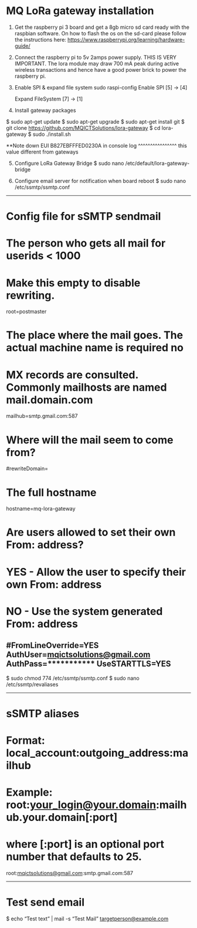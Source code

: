 # MQ LoRa gateway installation

1) Get the raspberry pi 3 board and get a 8gb micro sd card ready with the raspbian software.
On how to flash the os on the sd-card please follow the instructions here: https://www.raspberrypi.org/learning/hardware-guide/

2) Connect the raspberry pi to 5v 2amps power supply. THIS IS VERY IMPORTANT. The lora module may draw 700 mA peak during active wireless transactions and hence have a good power brick to power the raspberry pi.

3) Enable SPI & expand file system
sudo raspi-config
	Enable SPI
		[5] -> [4]

	Expand FileSystem
		[7] -> [1]
		
4) Install gateway packages

$ sudo apt-get update
$ sudo apt-get upgrade
$ sudo apt-get install git
$ git clone https://github.com/MQICTSolutions/lora-gateway
$ cd lora-gateway
$ sudo ./install.sh

**Note down EUI B827EBFFFED0230A in console log
			  ^^^^^^^^^^^^^^^^ this value different from gateways
			  
5) Configure LoRa Gateway Bridge
$ sudo nano /etc/default/lora-gateway-bridge

6) Configure email server for notification when board reboot
$ sudo nano /etc/ssmtp/ssmtp.conf

-----------------------------------------------------------------------------
# Config file for sSMTP sendmail
#
# The person who gets all mail for userids < 1000
# Make this empty to disable rewriting.
root=postmaster

# The place where the mail goes. The actual machine name is required no
# MX records are consulted. Commonly mailhosts are named mail.domain.com
mailhub=smtp.gmail.com:587

# Where will the mail seem to come from?
#rewriteDomain=

# The full hostname
hostname=mq-lora-gateway

# Are users allowed to set their own From: address?
# YES - Allow the user to specify their own From: address
# NO - Use the system generated From: address
#FromLineOverride=YES
AuthUser=mqictsolutions@gmail.com
AuthPass=***********
UseSTARTTLS=YES
-----------------------------------------------------------------------------
$ sudo chmod 774 /etc/ssmtp/ssmtp.conf
$ sudo nano /etc/ssmtp/revaliases

-----------------------------------------------------------------------------

# sSMTP aliases
#
# Format:       local_account:outgoing_address:mailhub
#
# Example: root:your_login@your.domain:mailhub.your.domain[:port]
# where [:port] is an optional port number that defaults to 25.
root:mqictsolutions@gmail.com:smtp.gmail.com:587

-----------------------------------------------------------------------------

# Test send email
$ echo “Test text” | mail -s “Test Mail” targetperson@example.com
